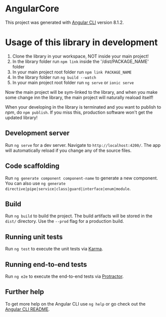 # AngularCore

This project was generated with [Angular CLI](https://github.com/angular/angular-cli) version 8.1.2.

# Usage of this library in development
1. Clone the library in your workspace, NOT inside your main project!
2. In the library folder run `npm link` inside the '/dist/PACKAGE_NAME' folder
3. In your main project root folder run `npm link PACKAGE_NAME`
4. In the library folder run `ng build --watch`
5. In your main project root folder run `ng serve` or `ionic serve`

Now the main project will be sym-linked to the library, and when you make some change inn the library, the main project will naturally reaload itself!

When your developing in the library is terminated and you want to publish to _npm_, do `npm publish`.
If you miss this, production software won't get the updated library!

## Development server

Run `ng serve` for a dev server. Navigate to `http://localhost:4200/`. The app will automatically reload if you change any of the source files.

## Code scaffolding

Run `ng generate component component-name` to generate a new component. You can also use `ng generate directive|pipe|service|class|guard|interface|enum|module`.

## Build

Run `ng build` to build the project. The build artifacts will be stored in the `dist/` directory. Use the `--prod` flag for a production build.

## Running unit tests

Run `ng test` to execute the unit tests via [Karma](https://karma-runner.github.io).

## Running end-to-end tests

Run `ng e2e` to execute the end-to-end tests via [Protractor](http://www.protractortest.org/).

## Further help

To get more help on the Angular CLI use `ng help` or go check out the [Angular CLI README](https://github.com/angular/angular-cli/blob/master/README.md).
